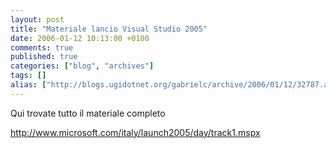```yaml
---
layout: post
title: "Materiale lancio Visual Studio 2005"
date: 2006-01-12 10:13:00 +0100
comments: true
published: true
categories: ["blog", "archives"]
tags: []
alias: ["http://blogs.ugidotnet.org/gabrielc/archive/2006/01/12/32787.aspx"]
---
```


<!-- more -->

<P>Qui trovate tutto il materiale completo</P>
<P><A href="http://www.microsoft.com/italy/launch2005/day/track1.mspx">http://www.microsoft.com/italy/launch2005/day/track1.mspx</A></P>
